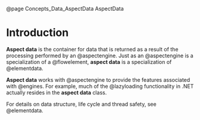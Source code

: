 @page Concepts_Data_AspectData AspectData

# Introduction

**Aspect data** is the container for data that is returned as a result of the processing 
performed by an @aspectengine.
Just as an @aspectengine is a specialization of a @flowelement, **aspect data** is a 
specialization of @elementdata. 

**Aspect data** works with @aspectengine to provide the features associated with @engines.
For example, much of the @lazyloading functionality in .NET actually resides in the 
**aspect data** class.

For details on data structure, life cycle and thread safety, see @elementdata.